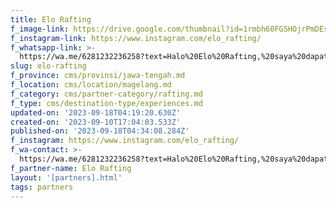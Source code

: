 ```yaml
---
title: Elo Rafting
f_image-link: https://drive.google.com/thumbnail?id=1rmbh60FGSHOjrPmDEshiuAuqwV2MsJSY
f_instagram-link: https://www.instagram.com/elo_rafting/
f_whatsapp-link: >-
  https://wa.me/6281232236258?text=Halo%20Elo%20Rafting,%20saya%20dapat%20info%20dari%20@loocale.id%20dan%20punya%20pertanyaan
slug: elo-rafting
f_province: cms/provinsi/jawa-tengah.md
f_location: cms/location/magelang.md
f_category: cms/partner-category/rafting.md
f_type: cms/destination-type/experiences.md
updated-on: '2023-09-18T04:19:20.630Z'
created-on: '2023-09-10T17:04:03.533Z'
published-on: '2023-09-18T04:34:08.284Z'
f_instagram: https://www.instagram.com/elo_rafting/
f_wa-contact: >-
  https://wa.me/6281232236258?text=Halo%20Elo%20Rafting,%20saya%20dapat%20info%20dari%20@loocale.id%20dan%20punya%20pertanyaan
f_partner-name: Elo Rafting
layout: '[partners].html'
tags: partners
---
```



